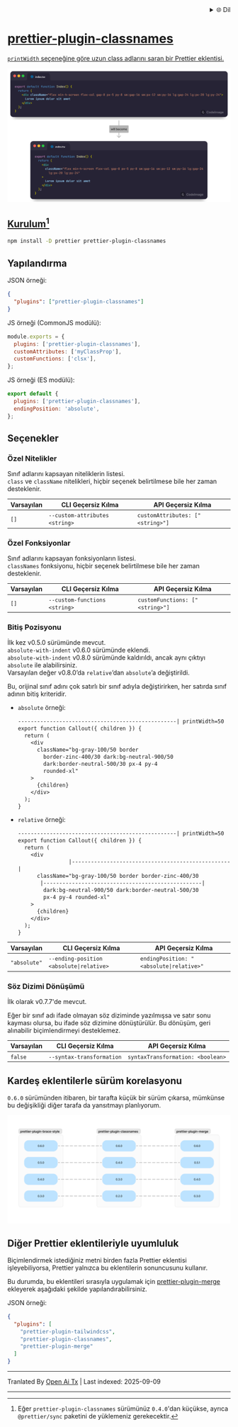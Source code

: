 
<div align="right">
  <details>
    <summary >🌐 Dil</summary>
    <div>
      <div align="center">
        <a href="https://openaitx.github.io/view.html?user=ony3000&project=prettier-plugin-classnames&lang=en">English</a>
        | <a href="https://openaitx.github.io/view.html?user=ony3000&project=prettier-plugin-classnames&lang=zh-CN">简体中文</a>
        | <a href="https://openaitx.github.io/view.html?user=ony3000&project=prettier-plugin-classnames&lang=zh-TW">繁體中文</a>
        | <a href="https://openaitx.github.io/view.html?user=ony3000&project=prettier-plugin-classnames&lang=ja">日本語</a>
        | <a href="https://openaitx.github.io/view.html?user=ony3000&project=prettier-plugin-classnames&lang=ko">한국어</a>
        | <a href="https://openaitx.github.io/view.html?user=ony3000&project=prettier-plugin-classnames&lang=hi">हिन्दी</a>
        | <a href="https://openaitx.github.io/view.html?user=ony3000&project=prettier-plugin-classnames&lang=th">ไทย</a>
        | <a href="https://openaitx.github.io/view.html?user=ony3000&project=prettier-plugin-classnames&lang=fr">Français</a>
        | <a href="https://openaitx.github.io/view.html?user=ony3000&project=prettier-plugin-classnames&lang=de">Deutsch</a>
        | <a href="https://openaitx.github.io/view.html?user=ony3000&project=prettier-plugin-classnames&lang=es">Español</a>
        | <a href="https://openaitx.github.io/view.html?user=ony3000&project=prettier-plugin-classnames&lang=it">Italiano</a>
        | <a href="https://openaitx.github.io/view.html?user=ony3000&project=prettier-plugin-classnames&lang=ru">Русский</a>
        | <a href="https://openaitx.github.io/view.html?user=ony3000&project=prettier-plugin-classnames&lang=pt">Português</a>
        | <a href="https://openaitx.github.io/view.html?user=ony3000&project=prettier-plugin-classnames&lang=nl">Nederlands</a>
        | <a href="https://openaitx.github.io/view.html?user=ony3000&project=prettier-plugin-classnames&lang=pl">Polski</a>
        | <a href="https://openaitx.github.io/view.html?user=ony3000&project=prettier-plugin-classnames&lang=ar">العربية</a>
        | <a href="https://openaitx.github.io/view.html?user=ony3000&project=prettier-plugin-classnames&lang=fa">فارسی</a>
        | <a href="https://openaitx.github.io/view.html?user=ony3000&project=prettier-plugin-classnames&lang=tr">Türkçe</a>
        | <a href="https://openaitx.github.io/view.html?user=ony3000&project=prettier-plugin-classnames&lang=vi">Tiếng Việt</a>
        | <a href="https://openaitx.github.io/view.html?user=ony3000&project=prettier-plugin-classnames&lang=id">Bahasa Indonesia</a>
        | <a href="https://openaitx.github.io/view.html?user=ony3000&project=prettier-plugin-classnames&lang=as">অসমীয়া</
      </div>
    </div>
  </details>
</div>

# prettier-plugin-classnames

`printWidth` seçeneğine göre uzun class adlarını saran bir Prettier eklentisi.

![Bu eklenti için bir kullanım örneği.](https://raw.githubusercontent.com/ony3000/prettier-plugin-classnames/master/.github/banner.png)

## Kurulum[^1]

```sh
npm install -D prettier prettier-plugin-classnames
```

[^1]: Eğer `prettier-plugin-classnames` sürümünüz `0.4.0`'dan küçükse, ayrıca `@prettier/sync` paketini de yüklemeniz gerekecektir.

## Yapılandırma

JSON örneği:

```json
{
  "plugins": ["prettier-plugin-classnames"]
}
```

JS örneği (CommonJS modülü):

```javascript
module.exports = {
  plugins: ['prettier-plugin-classnames'],
  customAttributes: ['myClassProp'],
  customFunctions: ['clsx'],
};
```

JS örneği (ES modülü):

```javascript
export default {
  plugins: ['prettier-plugin-classnames'],
  endingPosition: 'absolute',
};
```

## Seçenekler

### Özel Nitelikler

Sınıf adlarını kapsayan niteliklerin listesi.<br>
`class` ve `className` nitelikleri, hiçbir seçenek belirtilmese bile her zaman desteklenir.

<!-- prettier-ignore -->
Varsayılan | CLI&nbsp;Geçersiz Kılma | API&nbsp;Geçersiz Kılma
--- | --- | ---
`[]` | `--custom-attributes <string>` | `customAttributes: ["<string>"]`

### Özel Fonksiyonlar

Sınıf adlarını kapsayan fonksiyonların listesi.<br>
`classNames` fonksiyonu, hiçbir seçenek belirtilmese bile her zaman desteklenir.

<!-- prettier-ignore -->
Varsayılan | CLI&nbsp;Geçersiz Kılma | API&nbsp;Geçersiz Kılma
--- | --- | ---
`[]` | `--custom-functions <string>` | `customFunctions: ["<string>"]`

### Bitiş Pozisyonu

İlk kez v0.5.0 sürümünde mevcut.<br>
`absolute-with-indent` v0.6.0 sürümünde eklendi.<br>
`absolute-with-indent` v0.8.0 sürümünde kaldırıldı, ancak aynı çıktıyı `absolute` ile alabilirsiniz.<br>
Varsayılan değer v0.8.0’da `relative`’dan `absolute`’a değiştirildi.

Bu, orijinal sınıf adını çok satırlı bir sınıf adıyla değiştirirken, her satırda sınıf adının bitiş kriteridir.

- `absolute` örneği:

  ```
  --------------------------------------------------| printWidth=50
  export function Callout({ children }) {
    return (
      <div
        className="bg-gray-100/50 border
          border-zinc-400/30 dark:bg-neutral-900/50
          dark:border-neutral-500/30 px-4 py-4
          rounded-xl"
      >
        {children}
      </div>
    );
  }
  ```

- `relative` örneği:

  ```
  --------------------------------------------------| printWidth=50
  export function Callout({ children }) {
    return (
      <div
                  |--------------------------------------------------|
        className="bg-gray-100/50 border border-zinc-400/30
         |--------------------------------------------------|
          dark:bg-neutral-900/50 dark:border-neutral-500/30
          px-4 py-4 rounded-xl"
      >
        {children}
      </div>
    );
  }
  ```

<!-- prettier-ignore -->
Varsayılan | CLI&nbsp;Geçersiz Kılma | API&nbsp;Geçersiz Kılma
--- | --- | ---
`"absolute"` | `--ending-position <absolute\|relative>` | `endingPosition: "<absolute\|relative>"`

### Söz Dizimi Dönüşümü

İlk olarak v0.7.7'de mevcut.

Eğer bir sınıf adı ifade olmayan söz diziminde yazılmışsa ve satır sonu kayması olursa, bu ifade söz dizimine dönüştürülür. Bu dönüşüm, geri alınabilir biçimlendirmeyi desteklemez.

<!-- prettier-ignore -->
Varsayılan | CLI&nbsp;Geçersiz Kılma | API&nbsp;Geçersiz Kılma
--- | --- | ---
`false` | `--syntax-transformation` | `syntaxTransformation: <boolean>`

## Kardeş eklentilerle sürüm korelasyonu

`0.6.0` sürümünden itibaren, bir tarafta küçük bir sürüm çıkarsa, mümkünse bu değişikliği diğer tarafa da yansıtmayı planlıyorum.

![Sürüm korelasyonu.](https://raw.githubusercontent.com/ony3000/prettier-plugin-classnames/master/.github/correlation.png)

## Diğer Prettier eklentileriyle uyumluluk

Biçimlendirmek istediğiniz metni birden fazla Prettier eklentisi işleyebiliyorsa, Prettier yalnızca bu eklentilerin sonuncusunu kullanır.

Bu durumda, bu eklentileri sırasıyla uygulamak için [prettier-plugin-merge](https://github.com/ony3000/prettier-plugin-merge) ekleyerek aşağıdaki şekilde yapılandırabilirsiniz.

JSON örneği:

<!-- prettier-ignore -->
```json
{
  "plugins": [
    "prettier-plugin-tailwindcss",
    "prettier-plugin-classnames",
    "prettier-plugin-merge"
  ]
}
```



---


Tranlated By [Open Ai Tx](https://github.com/OpenAiTx/OpenAiTx) | Last indexed: 2025-09-09


---